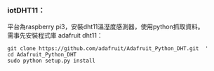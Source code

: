 ### iotDHT11：
平台為raspberry pi3，安裝dht11溫溼度感測器，使用python抓取資料。  
需事先安裝程式庫 adafruit dht11：
````
git clone https://github.com/adafruit/Adafruit_Python_DHT.git  '
cd Adafruit_Python_DHT
sudo python setup.py install
````
